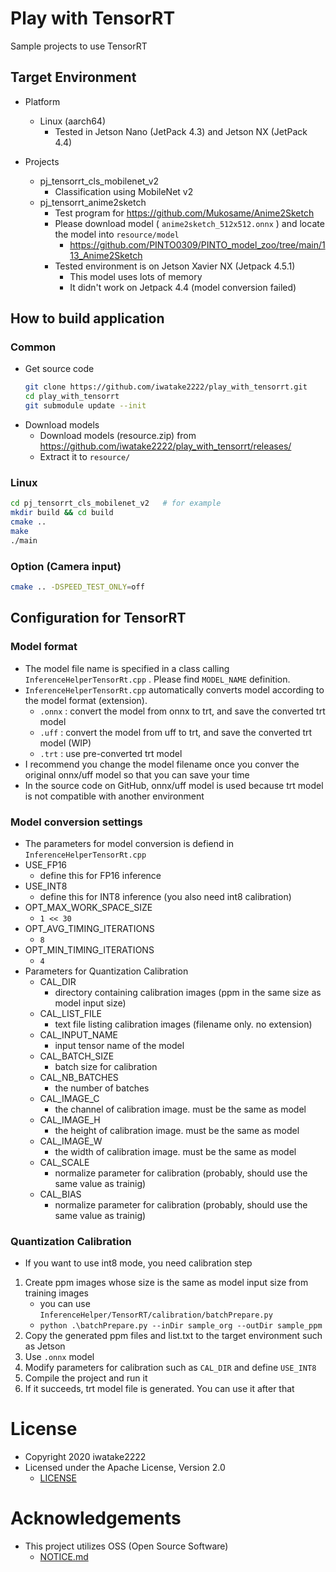 # Play with TensorRT
Sample projects to use TensorRT

## Target Environment
- Platform
    - Linux (aarch64)
        - Tested in Jetson Nano (JetPack 4.3) and Jetson NX (JetPack 4.4)

- Projects
    - pj_tensorrt_cls_mobilenet_v2
        - Classification using MobileNet v2
    - pj_tensorrt_anime2sketch
        - Test program for https://github.com/Mukosame/Anime2Sketch
        - Please download model ( `anime2sketch_512x512.onnx` ) and locate the model into `resource/model` 
            - https://github.com/PINTO0309/PINTO_model_zoo/tree/main/113_Anime2Sketch
        - Tested environment is on Jetson Xavier NX (Jetpack 4.5.1)
            - This model uses lots of memory
            - It didn't work on Jetpack 4.4 (model conversion failed)

## How to build application
### Common 
- Get source code
    ```sh
    git clone https://github.com/iwatake2222/play_with_tensorrt.git
    cd play_with_tensorrt
    git submodule update --init
    ```
- Download models
    - Download models (resource.zip) from https://github.com/iwatake2222/play_with_tensorrt/releases/ 
    - Extract it to `resource/`

### Linux
```sh
cd pj_tensorrt_cls_mobilenet_v2   # for example
mkdir build && cd build
cmake ..
make
./main
```

### Option (Camera input)
```sh
cmake .. -DSPEED_TEST_ONLY=off
```

## Configuration for TensorRT
### Model format
- The model file name is specified in a class calling `InferenceHelperTensorRt.cpp` . Please find `MODEL_NAME` definition.
- `InferenceHelperTensorRt.cpp` automatically converts model according to the model format (extension).
    - `.onnx` : convert the model from onnx to trt, and save the converted trt model
    - `.uff` : convert the model from uff to trt, and save the converted trt model (WIP)
    - `.trt` : use pre-converted trt model
- I recommend you change the model filename once you conver the original onnx/uff model so that you can save your time
- In the source code on GitHub, onnx/uff model is used because trt model is not compatible with another environment

### Model conversion settings
- The parameters for model conversion is defiend in `InferenceHelperTensorRt.cpp`
- USE_FP16
    - define this for FP16 inference
- USE_INT8
    - define this for INT8 inference (you also need int8 calibration)
- OPT_MAX_WORK_SPACE_SIZE
    - `1 << 30`
- OPT_AVG_TIMING_ITERATIONS
     - `8`
- OPT_MIN_TIMING_ITERATIONS
     - `4`
- Parameters for Quantization Calibration
    - CAL_DIR
        - directory containing calibration images (ppm in the same size as model input size)
    - CAL_LIST_FILE
         - text file listing calibration images (filename only. no extension)
    - CAL_INPUT_NAME
         - input tensor name of the model
    - CAL_BATCH_SIZE
         - batch size for calibration
    - CAL_NB_BATCHES
         - the number of batches
    - CAL_IMAGE_C
         - the channel of calibration image. must be the same as model
    - CAL_IMAGE_H
         - the height of calibration image. must be the same as model
    - CAL_IMAGE_W
         - the width of calibration image. must be the same as model
    - CAL_SCALE
         - normalize parameter for calibration (probably, should use the same value as trainig)
    - CAL_BIAS
         - normalize parameter for calibration (probably, should use the same value as trainig)

### Quantization Calibration
- If you want to use int8 mode, you need calibration step
1. Create ppm images whose size is the same as model input size from training images
    - you can use `InferenceHelper/TensorRT/calibration/batchPrepare.py`
    - `python .\batchPrepare.py --inDir sample_org --outDir sample_ppm `
2. Copy the generated ppm files and list.txt to the target environment such as Jetson
3. Use `.onnx` model
4. Modify parameters for calibration such as `CAL_DIR` and define `USE_INT8`
5. Compile the project and run it
6. If it succeeds, trt model file is generated. You can use it after that


# License
- Copyright 2020 iwatake2222
- Licensed under the Apache License, Version 2.0
    - [LICENSE](LICENSE)

# Acknowledgements
- This project utilizes OSS (Open Source Software)
    - [NOTICE.md](NOTICE.md)


